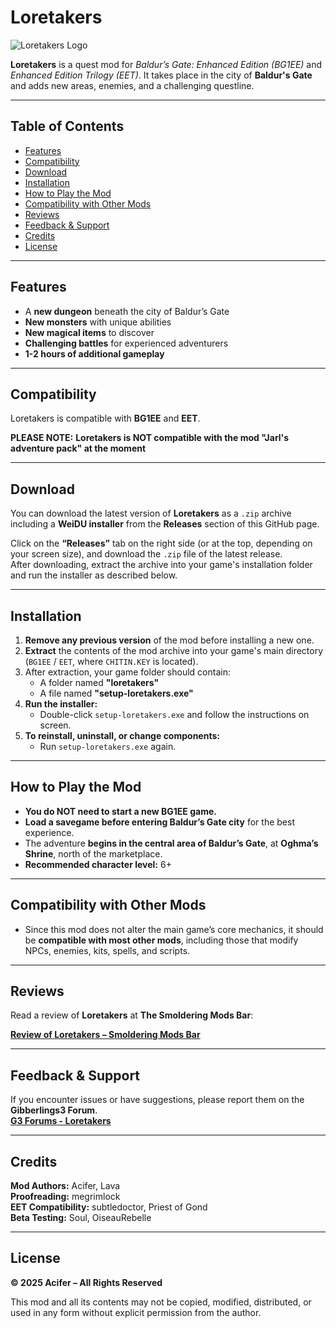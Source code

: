 # Loretakers

![Loretakers Logo](https://github.com/AciferBG/Loretakers/blob/main/pics/Loretakers%20logo%20small.png)

**Loretakers** is a quest mod for *Baldur’s Gate: Enhanced Edition (BG1EE)* and *Enhanced Edition Trilogy (EET)*. It takes place in the city of **Baldur's Gate** and adds new areas, enemies, and a challenging questline.

---

## Table of Contents

- [Features](#features)
- [Compatibility](#compatibility)
- [Download](#download)
- [Installation](#installation)
- [How to Play the Mod](#how-to-play-the-mod)
- [Compatibility with Other Mods](#compatibility-with-other-mods)
- [Reviews](#reviews)
- [Feedback & Support](#feedback--support)
- [Credits](#credits)
- [License](#license)

---

## Features
- A **new dungeon** beneath the city of Baldur’s Gate  
- **New monsters** with unique abilities  
- **New magical items** to discover  
- **Challenging battles** for experienced adventurers  
- **1-2 hours of additional gameplay**  

---

## Compatibility  
Loretakers is compatible with **BG1EE** and **EET**.

**PLEASE NOTE:**
**Loretakers is NOT compatible with the mod "Jarl's adventure pack" at the moment**

---

## Download

You can download the latest version of **Loretakers** as a `.zip` archive including a **WeiDU installer** from the **Releases** section of this GitHub page.

Click on the **“Releases”** tab on the right side (or at the top, depending on your screen size), and download the `.zip` file of the latest release.  
After downloading, extract the archive into your game's installation folder and run the installer as described below.

---

## Installation  
1. **Remove any previous version** of the mod before installing a new one.  
2. **Extract** the contents of the mod archive into your game's main directory (`BG1EE` / `EET`, where `CHITIN.KEY` is located).  
3. After extraction, your game folder should contain:  
   - A folder named **"loretakers"**  
   - A file named **"setup-loretakers.exe"**  
4. **Run the installer:**  
   - Double-click `setup-loretakers.exe` and follow the instructions on screen.  
5. **To reinstall, uninstall, or change components:**  
   - Run `setup-loretakers.exe` again.  

---

## How to Play the Mod  
- **You do NOT need to start a new BG1EE game.**  
- **Load a savegame before entering Baldur’s Gate city** for the best experience.  
- The adventure **begins in the central area of Baldur’s Gate**, at **Oghma’s Shrine**, north of the marketplace.  
- **Recommended character level:** 6+  

---

## Compatibility with Other Mods  
- Since this mod does not alter the main game’s core mechanics, it should be **compatible with most other mods**, including those that modify NPCs, enemies, kits, spells, and scripts.  

---

## Reviews
 
Read a review of **Loretakers** at **The Smoldering Mods Bar**:

[**Review of Loretakers – Smoldering Mods Bar**](https://smolderingmodsbar.com/loretakers-bgee/)

---

## Feedback & Support  
If you encounter issues or have suggestions, please report them on the **Gibberlings3 Forum**.  
[**G3 Forums - Loretakers**](https://www.gibberlings3.net/forums/topic/38310-mod-loretakers-a-quest-mod-for-bg1ee/)

---

## Credits

**Mod Authors:** Acifer, Lava  
**Proofreading:** megrimlock  
**EET Compatibility:** subtledoctor, Priest of Gond  
**Beta Testing:** Soul, OiseauRebelle

---

## License  
**© 2025 Acifer – All Rights Reserved**  

This mod and all its contents may not be copied, modified, distributed, or used in any form without explicit permission from the author.

